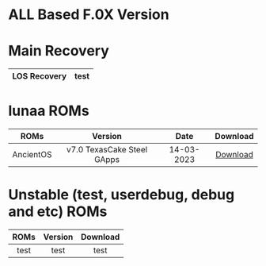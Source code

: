 # ALL Based F.0X Version
# Main Recovery
| LOS Recovery | test |
|----:|:----:|
# lunaa ROMs
| ROMs | Version | Date | Download |
|:----:|:----:|:----:|:----:|
|AncientOS|v7.0 TexasCake Steel GApps|14-03-2023|[Download](https://github.com/lunaa-rom/lunaa-roms/releases/download/ROM/AncientOS-13-TexasCake-v7.0-lunaa-Steel-20230314-0933-GApps.zip) | 

# Unstable (test, userdebug, debug and etc) ROMs
| ROMs | Version | Download |
|:----:|:----:|:----:|
| test | test | test | 
